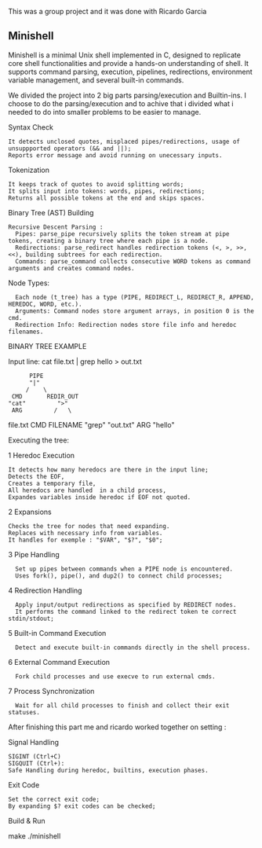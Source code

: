This was a group project and it was done with Ricardo Garcia

## Minishell

Minishell is a minimal Unix shell implemented in C, designed to replicate core shell functionalities and provide a hands-on understanding of shell. 
It supports command parsing, execution, pipelines, redirections, environment variable management, and several built-in commands.

We divided the project into 2 big parts parsing/execution and Builtin-ins.
I choose to do the parsing/execution and to achive that i divided what i needed to do into smaller problems to be easier to manage.

Syntax Check

    It detects unclosed quotes, misplaced pipes/redirections, usage of unsuppported operators (&& and ||);
    Reports error message and avoid running on unecessary inputs.

Tokenization 

    It keeps track of quotes to avoid splitting words;
    It splits input into tokens: words, pipes, redirections;
    Returns all possible tokens at the end and skips spaces.

Binary Tree (AST) Building

    Recursive Descent Parsing :
      Pipes: parse_pipe recursively splits the token stream at pipe tokens, creating a binary tree where each pipe is a node.
      Redirections: parse_redirect handles redirection tokens (<, >, >>, <<), building subtrees for each redirection.
      Commands: parse_command collects consecutive WORD tokens as command arguments and creates command nodes.

Node Types: 

      Each node (t_tree) has a type (PIPE, REDIRECT_L, REDIRECT_R, APPEND, HEREDOC, WORD, etc.).
      Arguments: Command nodes store argument arrays, in position 0 is the cmd.
      Redirection Info: Redirection nodes store file info and heredoc filenames.

BINARY TREE EXAMPLE

Input line: cat file.txt | grep hello > out.txt

          PIPE
          "|"
         /    \
     CMD       REDIR_OUT
    "cat"         ">"
     ARG         /   \
   file.txt    CMD   FILENAME
             "grep"  "out.txt"
              ARG
            "hello"


Executing the tree:
   

1 Heredoc Execution

    It detects how many heredocs are there in the input line;
    Detects the EOF,
    Creates a temporary file,
    All heredocs are handled  in a child process,
    Expandes variables inside heredoc if EOF not quoted.

        
2 Expansions

    Checks the tree for nodes that need expanding.
    Replaces with necessary info from variables.
    It handles for exemple : "$VAR", "$?", "$0";

3 Pipe Handling

      Set up pipes between commands when a PIPE node is encountered.
      Uses fork(), pipe(), and dup2() to connect child processes;

4 Redirection Handling

      Apply input/output redirections as specified by REDIRECT nodes.
      It performs the command linked to the redirect token te correct stdin/stdout;

5 Built-in Command Execution

      Detect and execute built-in commands directly in the shell process.
  
6 External Command Execution

      Fork child processes and use execve to run external cmds.

7 Process Synchronization

      Wait for all child processes to finish and collect their exit statuses.

After finishing this part me and ricardo worked together on setting :

Signal Handling

    SIGINT (Ctrl+C)
    SIGQUIT (Ctrl+):
    Safe Handling during heredoc, builtins, execution phases.

Exit Code

    Set the correct exit code;
    By expanding $? exit codes can be checked;

 
 Build & Run

make
./minishell
